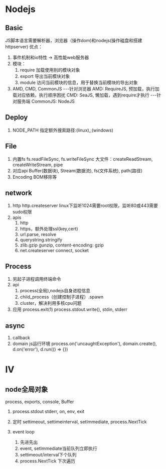 # Nodejs

## Basic
JS脚本语言需要解析器，浏览器（操作dom)和nodejs(操作磁盘和搭建httpserver)
优点：
1. 事件机制和io特性 -> 高性能web服务器
2. 模块：
    1. require  加载使用别的模块对象
    2. export   导出当前模块对象
    3. module   访问当前模块的信息，用于替换当前模块的导出对象
3. AMD, CMD, CommonJS
---针对浏览器
AMD: RequireJS, 预加载，执行加载对应依赖，执行顺序困扰
CMD: SeaJS, 懒加载，遇到require才执行
---针对服务端
CommonJS: NodeJS

## Deploy
1. NODE_PATH
指定额外搜索路径:(linux),;(windows)

## File
1. 内置fs
fs.readFileSync, fs.writeFileSync 大文件：createReadStream, createWriteStream, pipe
2. 对应api
Buffer(数据块), Stream(数据流), fs(文件系统), path(路径)
3. Encoding
BOM移除等

## network
1. http
http.createserver
linux下监听1024需要root权限，监听80或443需要sudo权限
2. apis
    1. http 
    2. https，额外处理ssl(key,cert)
    3. url.parse, resolve
    4. querystring.stringify
    5. zlib.gzip gunzip, content-encoding: gzip
    6. net.createserver connect, socket

## Process
1. 另起子进程调用终端命令
2. api
    1. process(全局),nodejs自身进程信息
    2. child_process（创建控制子进程）.spawn
    3. cluster，解决利用多核cpu问题
3. 应用
process.exit(1)
process.stdout.write(), stdin, stderr

## async
1. callback
2. domain js运行环境
process.on('uncaughtException'),
domain.create(), d.on('error'), d.run(() => {})

# IV

## node全局对象
process, exports, console, Buffer
1. process.stdout stderr, on, env, exit

2. 定时
settimeout, settimeinterval, setImmediate, process.NextTick

3. event loop
    1. 先进先出
    2. event, setImmediate当前队列立即执行
    3. settimeout/interval下个队列
    4. process.NextTick 下次遍历
    



